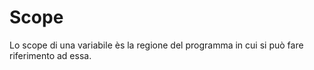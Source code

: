 # Scope 

Lo scope di una variabile ès la regione del programma in cui si può fare riferimento ad essa. 



